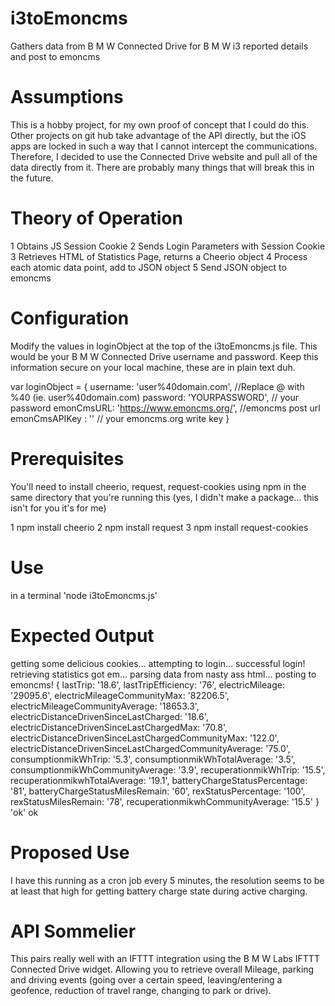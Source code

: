 # i3toEmoncms
Gathers data from B M W Connected Drive for B M W i3 reported details and post to emoncms

# Assumptions
This is a hobby project, for my own proof of concept that I could do this.  Other projects on git hub take advantage of the API directly, but the iOS apps are locked in such a way that I cannot intercept the communications.  Therefore, I decided to use the Connected Drive website and pull all of the data directly from it.  There are probably many things that will break this in the future.

# Theory of Operation
1 Obtains JS Session Cookie
2 Sends Login Parameters with Session Cookie
3 Retrieves HTML of Statistics Page, returns a Cheerio object
4 Process each atomic data point, add to JSON object
5 Send JSON object to emoncms

# Configuration
Modify the values in loginObject at the top of the i3toEmoncms.js file. This would be your B M W Connected Drive username and password.  Keep this information secure on your local machine, these are in plain text duh.

var loginObject = {
	username: 'user%40domain.com', //Replace @ with %40 (ie. user%40domain.com)
	password: 'YOURPASSWORD', // your password
	emonCmsURL: 'https://www.emoncms.org/', //emoncms post url
	emonCmsAPIKey : '' // your emoncms.org write key
}
# Prerequisites
You'll need to install cheerio, request, request-cookies using npm in the same directory that you're running this (yes, I didn't make a package... this isn't for you it's for me)

1 npm install cheerio
2 npm install request
3 npm install request-cookies

# Use
in a terminal 'node i3toEmoncms.js'

# Expected Output
getting some delicious cookies...
attempting to login...
successful login!
retrieving statistics
got em...
parsing data from nasty ass html...
posting to emoncms!
{ lastTrip: '18.6',
  lastTripEfficiency: '76',
  electricMileage: '29095.6',
  electricMileageCommunityMax: '82206.5',
  electricMileageCommunityAverage: '18653.3',
  electricDistanceDrivenSinceLastCharged: '18.6',
  electricDistanceDrivenSinceLastChargedMax: '70.8',
  electricDistanceDrivenSinceLastChargedCommunityMax: '122.0',
  electricDistanceDrivenSinceLastChargedCommunityAverage: '75.0',
  consumptionmikWhTrip: '5.3',
  consumptionmikWhTotalAverage: '3.5',
  consumptionmikWhCommunityAverage: '3.9',
  recuperationmikWhTrip: '15.5',
  recuperationmikwhTotalAverage: '19.1',
  batteryChargeStatusPercentage: '81',
  batteryChargeStatusMilesRemain: '60',
  rexStatusPercentage: '100',
  rexStatusMilesRemain: '78',
  recuperationmikwhCommunityAverage: '15.5' }
'ok'
ok


# Proposed Use
I have this running as a cron job every 5 minutes, the resolution seems to be at least that high for getting battery charge state during active charging.

# API Sommelier
This pairs really well with an IFTTT integration using the B M W Labs IFTTT Connected Drive widget.  Allowing you to retrieve overall Mileage, parking and driving events (going over a certain speed, leaving/entering a geofence, reduction of travel range, changing to park or drive).
